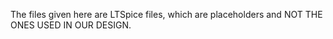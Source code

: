 The files given here are LTSpice files, which are placeholders and NOT THE ONES USED IN OUR DESIGN.
